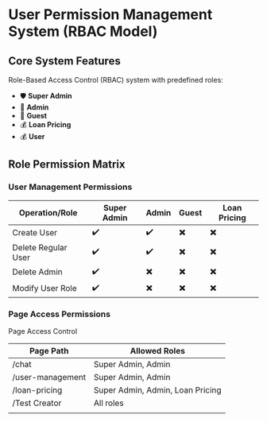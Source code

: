 # User Permission Management System (RBAC Model)

## Core System Features
Role-Based Access Control (RBAC) system with predefined roles:
- 🛡️ **Super Admin**
- 🔑 **Admin**
- 👀 **Guest**
- 💰 **Loan Pricing**
- 💰 **User**

## Role Permission Matrix
### User Management Permissions
| Operation/Role       | Super Admin | Admin | Guest | Loan Pricing |
|----------------------|-------------|-------|-------|--------------|
| Create User          | ✔️          | ✔️    | ✖️    | ✖️           |
| Delete Regular User  | ✔️          | ✔️    | ✖️    | ✖️           |
| Delete Admin         | ✔️          | ✖️    | ✖️    | ✖️           |
| Modify User Role     | ✔️          | ✖️    | ✖️    | ✖️           |

### Page Access Permissions
Page Access Control

| Page Path        | Allowed Roles                  |
|------------------|--------------------------------|
| /chat            | Super Admin, Admin             |
| /user-management | Super Admin, Admin             |
| /loan-pricing    | Super Admin, Admin, Loan Pricing |
| /Test Creator    | All roles                      |
                 |

